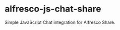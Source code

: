 alfresco-js-chat-share
======================

Simple JavaScript Chat integration for Alfresco Share.
